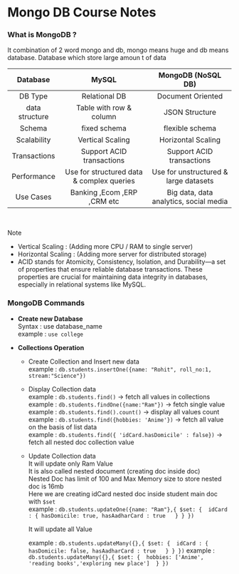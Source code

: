 # Mongo DB Course Notes

### What is MongoDB ?

It combination of 2 word mongo and db, mongo means huge and db means database. Database which store large amoun t of data

|    Database    |                   MySQL                   |           MongoDB (NoSQL DB)           |
| :------------: | :---------------------------------------: | :------------------------------------: |
|    DB Type     |               Relational DB               |           Document Oriented            |
| data structure |          Table with row & column          |             JSON Structure             |
|     Schema     |               fixed schema                |            flexible schema             |
|  Scalability   |             Vertical Scaling              |           Horizontal Scaling           |
|  Transactions  |         Support ACID transactions         |       Support ACID transactions        |
|  Performance   | Use for structured data & complex queries | Use for unstructured & large datasets  |
|   Use Cases    |        Banking ,Ecom ,ERP ,CRM etc        | Big data, data analytics, social media |

<br>

> [!NOTE]
>
> - Vertical Scaling : (Adding more CPU / RAM to single server)
> - Horizontal Scaling : (Adding more server for distributed storage)
> - ACID stands for Atomicity, Consistency, Isolation, and Durability—a set of properties that ensure reliable database transactions. These properties are crucial for maintaining data integrity in databases, especially in relational systems like MySQL.

### MongoDB Commands

- **Create new Database** <br>
  Syntax : use database_name <br>
  example : `use college`

- **Collections Operation** <br>

  - Create Collection and Insert new data <br>
    example : `db.students.insertOne({name: "Rohit", roll_no:1, stream:"Science"})`

  - Display Collection data <br>
    example : `db.students.find()` -> fetch all values in collections <br>
    example : `db.students.findOne({name:"Ram"})` -> fetch single value <br>
    example : `db.students.find().count()` -> display all values count <br>
    example : `db.students.find({hobbies: 'Anime'})` -> fetch all value on the basis of list data<br>
    example : `db.students.find({ 'idCard.hasDomicile' : false})` -> fetch all nested doc collection value <br>

  - Update Collection data <br>
    It will update only Ram Value <br>
    It is also called nested document (creating doc inside doc) <br>
    Nested Doc has limit of 100 and Max Memory size to store nested doc is 16mb <br>
    Here we are creating idCard nested doc inside student main doc with `$set` <br>
    example : `db.students.updateOne({name: "Ram"},{ $set: {  idCard : { hasDomicile: true, hasAadharCard : true   } } })` <br>

    It will update all Value <br>

    example : `db.students.updateMany({},{ $set: {  idCard : { hasDomicile: false, hasAadharCard : true   } } })`
    example : `db.students.updateMany({},{ $set: {  hobbies: ['Anime', 'reading books','exploring new place']  } })`
